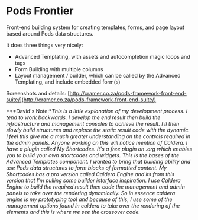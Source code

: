 Pods Frontier
==================

Front-end building system for creating templates, forms, and page layout based around Pods data structures.

It does three things very nicely:

* Advanced Templating, with assets and autocompletion magic loops and tags
* Form Building with multiple columns
* Layout management / builder, which can be called by the Advanced Templating, and include embedded form(s)

Screenshots and details: [http://cramer.co.za/pods-framework-front-end-suite/](http://cramer.co.za/pods-framework-front-end-suite/)


***David's Note:**This is a little explanation of my development process. I tend to work backwards. I develop the end result then build the infrastructure and management consoles to achieve the result. I'll then slowly build structures and replace the static result code with the dynamic. I feel this give me a much greater understanding on the controls required in the admin panels.
Anyone working on this will notice mention of Caldera. I have a plugin called My Shortcodes. It's a free plugin on .org which enables you to build your own shortcodes and widgets. This is the bases of the Advanced Templates component. I wanted to bring that building ability and use Pods data structures to form blocks of formatted content. My Shortcodes has a pro version called Caldera Engine and its from this version that I'm pulling some builder interface inspiration.
I use Caldera Engine to build the required result then code the management and admin panels to take over the rendering dynamically. 
So in essence caldera engine is my prototyping tool and because of this, I use some of the management options found in caldera to take over the rendering of the elements and this is where we see the crossover code.*
